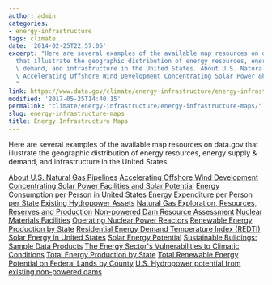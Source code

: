```yaml
---
author: admin
categories:
- energy-infrastructure
tags: climate
date: '2014-02-25T22:57:06'
excerpt: "Here are several examples of the available map resources on data.gov\_\
  that illustrate the geographic distribution of energy resources, energy supply &amp;\
  \ demand, and infrastructure in the United States. About U.S. Natural Gas Pipelines\
  \ Accelerating Offshore Wind Development Concentrating Solar Power &hellip;
  "
link: https://www.data.gov/climate/energy-infrastructure/energy-infrastructure-maps/
modified: '2017-05-25T14:40:15'
permalink: "climate/energy-infrastructure/energy-infrastructure-maps/"
slug: energy-infrastructure-maps
title: Energy Infrastructure Maps
---
```


Here are several examples of the available map resources on data.gov that illustrate the geographic distribution of energy resources, energy supply & demand, and infrastructure in the United States.

[About U.S. Natural Gas Pipelines](http://www.eia.gov/pub/oil_gas/natural_gas/analysis_publications/ngpipeline/ngpipeline_maps.html "About U.S. Natural Gas Pipelines")
[Accelerating Offshore Wind Development](http://energy.gov/maps/accelerating-offshore-wind-development "Accelerating Offshore Wind Development")
[Concentrating Solar Power Facilities and Solar Potential](http://energy.gov/maps/concentrating-solar-power-facilities-and-solar-potential "Concentrating Solar Power Facilities and Solar Potential")
[Energy Consumption per Person in United States](https://energy.gov/maps/2009-energy-consumption-person)
[Energy Expenditure per Person per State](http://energy.gov/maps/how-much-do-you-spend-energy "Energy Expenditure per Person per State")
[Existing Hydropower Assets](http://nhaap.ornl.gov/content/existing-hydropower-assets "Existing Hydropower Assets")
[Natural Gas Exploration, Resources, Reserves and Production](https://www.eia.gov/maps/maps.htm "Natural Gas Exploration, Resources, Reserves and Production")
[Non-powered Dam Resource Assessment](http://nhaap.ornl.gov/content/non-powered-dam-potential "Non-powered Dam Resource Assessment")
[Nuclear Materials Facilities](http://www.nrc.gov/info-finder/materials/ "Nuclear Materials Facilities")
[Operating Nuclear Power Reactors](http://www.nrc.gov/info-finder/reactor/ "Operating Nuclear Power Reactors")
[Renewable Energy Production by State](http://energy.gov/maps/renewable-energy-production-state "Renewable Energy Production by State")
[Residential Energy Demand Temperature Index (REDTI)](http://www.ncdc.noaa.gov/societal-impacts/redti/ "Residential Energy Demand Temperature Index (REDTI)")
[Solar Energy in United States](http://www.nrel.gov/gis/solar.html "Solar Energy in United States")
[Solar Energy Potential](http://energy.gov/maps/solar-energy-potential "Solar Energy Potential")
[Sustainable Buildings: Sample Data Products](http://power.larc.nasa.gov/common/php/POWER_SustainableBuildingsSampleData.php "Sustainable Buildings: Sample Data Products")
[The Energy Sector's Vulnerabilities to Climatic Conditions](http://energy.gov/maps/climate-vulnerabilities "The Energy Sector's Vulnerabilities to Climatic Conditions")
[Total Energy Production by State](http://energy.gov/maps/2009-total-energy-production-state "Total Energy Production by State")
[Total Renewable Energy Potential on Federal Lands by County](http://en.openei.org/wiki/File:NREL-TotMap.pdf "Total Renewable Energy Potential on Federal Lands by County")
[U.S. Hydropower potential from existing non-powered dams](http://energy.gov/maps/us-hydropower-potential-existing-non-powered-dams "U.S. Hydropower potential from existing non-powered dams")


